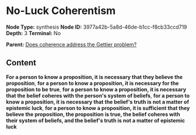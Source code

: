 # No-Luck Coherentism

**Node Type:** synthesis
**Node ID:** 3977a42b-5a8d-46de-b1cc-f8cb33ccd719
**Depth:** 3
**Terminal:** No

**Parent:** [Does coherence address the Gettier problem?](does-coherence-address-the-gettier-problem.md)

## Content

**For a person to know a proposition, it is necessary that they believe the proposition**, **for a person to know a proposition, it is necessary for the proposition to be true**, **for a person to know a proposition, it is necessary that the belief coheres with the person's system of beliefs**, **for a person to know a proposition, it is necessary that the belief's truth is not a matter of epistemic luck**, **for a person to know a proposition, it is sufficient that they believe the proposition, the proposition is true, the belief coheres with their system of beliefs, and the belief's truth is not a matter of epistemic luck**
